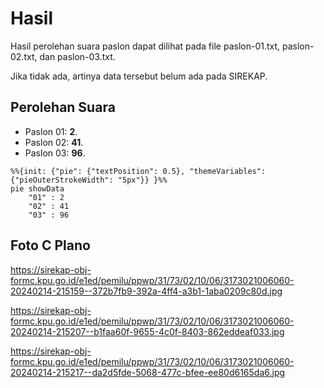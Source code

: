 # Hasil

Hasil perolehan suara paslon dapat dilihat pada file paslon-01.txt, paslon-02.txt, dan paslon-03.txt.

Jika tidak ada, artinya data tersebut belum ada pada SIREKAP.

## Perolehan Suara

 * Paslon 01: **2**.
 * Paslon 02: **41**.
 * Paslon 03: **96**.

```mermaid
%%{init: {"pie": {"textPosition": 0.5}, "themeVariables": {"pieOuterStrokeWidth": "5px"}} }%%
pie showData
    "01" : 2
    "02" : 41
    "03" : 96
```
## Foto C Plano

https://sirekap-obj-formc.kpu.go.id/e1ed/pemilu/ppwp/31/73/02/10/06/3173021006060-20240214-215159--372b7fb9-392a-4ff4-a3b1-1aba0209c80d.jpg

https://sirekap-obj-formc.kpu.go.id/e1ed/pemilu/ppwp/31/73/02/10/06/3173021006060-20240214-215207--b1faa60f-9655-4c0f-8403-862eddeaf033.jpg

https://sirekap-obj-formc.kpu.go.id/e1ed/pemilu/ppwp/31/73/02/10/06/3173021006060-20240214-215217--da2d5fde-5068-477c-bfee-ee80d6165da6.jpg
